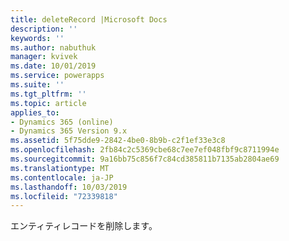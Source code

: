 ```yaml
---
title: deleteRecord |Microsoft Docs
description: ''
keywords: ''
ms.author: nabuthuk
manager: kvivek
ms.date: 10/01/2019
ms.service: powerapps
ms.suite: ''
ms.tgt_pltfrm: ''
ms.topic: article
applies_to:
- Dynamics 365 (online)
- Dynamics 365 Version 9.x
ms.assetid: 5f75dde9-2842-4be0-8b9b-c2f1ef33e3c8
ms.openlocfilehash: 2fb84c2c5369cbe68c7ee7ef048fbf9c8711994e
ms.sourcegitcommit: 9a16bb75c856f7c84cd385811b7135ab2804ae69
ms.translationtype: MT
ms.contentlocale: ja-JP
ms.lasthandoff: 10/03/2019
ms.locfileid: "72339818"
---
```

エンティティレコードを削除します。
